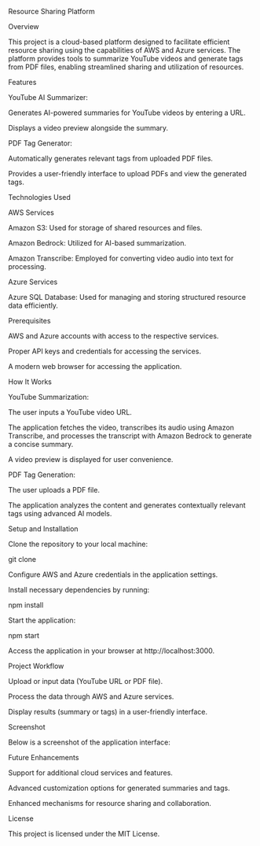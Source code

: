 Resource Sharing Platform

Overview

This project is a cloud-based platform designed to facilitate efficient resource sharing using the capabilities of AWS and Azure services. The platform provides tools to summarize YouTube videos and generate tags from PDF files, enabling streamlined sharing and utilization of resources.

Features

YouTube AI Summarizer:

Generates AI-powered summaries for YouTube videos by entering a URL.

Displays a video preview alongside the summary.

PDF Tag Generator:

Automatically generates relevant tags from uploaded PDF files.

Provides a user-friendly interface to upload PDFs and view the generated tags.

Technologies Used

AWS Services

Amazon S3: Used for storage of shared resources and files.

Amazon Bedrock: Utilized for AI-based summarization.

Amazon Transcribe: Employed for converting video audio into text for processing.

Azure Services

Azure SQL Database: Used for managing and storing structured resource data efficiently.

Prerequisites

AWS and Azure accounts with access to the respective services.

Proper API keys and credentials for accessing the services.

A modern web browser for accessing the application.

How It Works

YouTube Summarization:

The user inputs a YouTube video URL.

The application fetches the video, transcribes its audio using Amazon Transcribe, and processes the transcript with Amazon Bedrock to generate a concise summary.

A video preview is displayed for user convenience.

PDF Tag Generation:

The user uploads a PDF file.

The application analyzes the content and generates contextually relevant tags using advanced AI models.

Setup and Installation

Clone the repository to your local machine:

git clone <repository-url>

Configure AWS and Azure credentials in the application settings.

Install necessary dependencies by running:

npm install

Start the application:

npm start

Access the application in your browser at http://localhost:3000.

Project Workflow

Upload or input data (YouTube URL or PDF file).

Process the data through AWS and Azure services.

Display results (summary or tags) in a user-friendly interface.

Screenshot

Below is a screenshot of the application interface:



Future Enhancements

Support for additional cloud services and features.

Advanced customization options for generated summaries and tags.

Enhanced mechanisms for resource sharing and collaboration.

License

This project is licensed under the MIT License.

